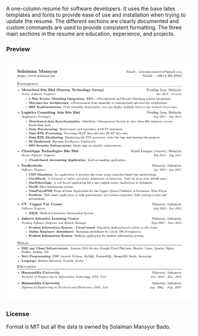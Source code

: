 A one-column resume for software developers. It uses the base latex templates and fonts to provide ease of use and installation when trying to update the resume. The different sections are clearly documented and custom commands are used to provide consistent formatting. The three main sections in the resume are education, experience, and projects.

### Preview
![Resume Screenshot](/resume_preview.png)

### License
Format is MIT but all the data is owned by Solaiman Mansyur Bado.
